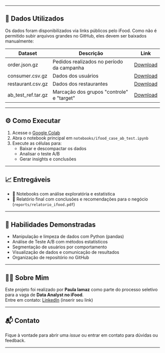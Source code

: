 
---

## 💾 Dados Utilizados

Os dados foram disponibilizados via links públicos pelo iFood. Como não é permitido subir arquivos grandes no GitHub, eles devem ser baixados manualmente:

| Dataset       | Descrição                                     | Link |
|---------------|-----------------------------------------------|------|
| order.json.gz | Pedidos realizados no período da campanha     | [Download](https://data-architect-test-source.s3-sa-east-1.amazonaws.com/order.json.gz) |
| consumer.csv.gz | Dados dos usuários                          | [Download](https://data-architect-test-source.s3-sa-east-1.amazonaws.com/consumer.csv.gz) |
| restaurant.csv.gz | Dados dos restaurantes                    | [Download](https://data-architect-test-source.s3-sa-east-1.amazonaws.com/restaurant.csv.gz) |
| ab_test_ref.tar.gz | Marcação dos grupos "controle" e "target" | [Download](https://data-architect-test-source.s3-sa-east-1.amazonaws.com/ab_test_ref.tar.gz) |

---

## ⚙️ Como Executar

1. Acesse o [Google Colab](https://colab.research.google.com/)
2. Abra o notebook principal em `notebooks/ifood_case_ab_test.ipynb`
3. Execute as células para:
   - Baixar e descompactar os dados
   - Analisar o teste A/B
   - Gerar insights e conclusões

---

## 📈 Entregáveis

- 📒 Notebooks com análise exploratória e estatística
- 📎 Relatório final com conclusões e recomendações para o negócio (`reports/relatorio_ifood.pdf`)

---

## 🧠 Habilidades Demonstradas

- Manipulação e limpeza de dados com Python (pandas)
- Análise de Teste A/B com métodos estatísticos
- Segmentação de usuários por comportamento
- Visualização de dados e comunicação de resultados
- Organização de repositório no GitHub

---

## 👩‍💻 Sobre Mim

Este projeto foi realizado por **Paula Iamaz** como parte do processo seletivo para a vaga de **Data Analyst no iFood**.  
Entre em contato: [LinkedIn](https://www.linkedin.com/) (inserir seu link)

---

## 📬 Contato

Fique à vontade para abrir uma _issue_ ou entrar em contato para dúvidas ou feedback.



---

